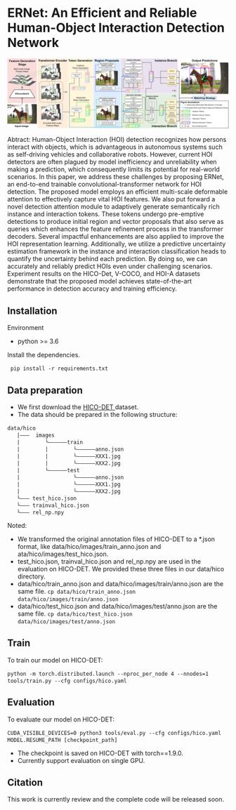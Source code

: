# ERNet: An Efficient and Reliable Human-Object Interaction Detection Network

<img src="figures/ERNet_Architecture.jpg"  width="800"/>

Abtract: Human-Object Interaction (HOI) detection recognizes how persons interact with objects, which is advantageous in autonomous systems such as self-driving vehicles and collaborative robots. However, current HOI detectors are often plagued by model inefficiency and unreliability when making a prediction, which consequently limits its potential for real-world scenarios. In this paper, we address these challenges by proposing ERNet, an end-to-end trainable convolutional-transformer network for HOI detection. The proposed model employs an efficient multi-scale deformable attention to effectively capture vital HOI features. We also put forward a novel detection attention module to adaptively generate semantically rich instance and interaction tokens. These tokens undergo pre-emptive detections to produce initial region and vector proposals that also serve as queries which enhances the feature refinement process in the transformer decoders. Several impactful enhancements are also applied to improve the HOI representation learning. Additionally, we utilize a predictive uncertainty estimation framework in the instance and interaction classification heads to quantify the uncertainty behind each prediction. By doing so, we can accurately and reliably predict HOIs even under challenging scenarios. Experiment results on the HICO-Det, V-COCO, and HOI-A datasets demonstrate that the proposed model achieves state-of-the-art performance in detection accuracy and training efficiency.

## Installation
Environment
- python >= 3.6

Install the dependencies.
```shell
 pip install -r requirements.txt
```

## Data preparation
- We first download the [ HICO-DET ](https://drive.google.com/open?id=1QZcJmGVlF9f4h-XLWe9Gkmnmj2z1gSnk " HICO-DET ") dataset.
- The data should be prepared in the following structure:
```
data/hico
   |———  images
   |        └——————train
   |        |        └——————anno.json
   |        |        └——————XXX1.jpg
   |        |        └——————XXX2.jpg
   |        └——————test
   |                 └——————anno.json
   |                 └——————XXX1.jpg
   |                 └——————XXX2.jpg
   └——— test_hico.json
   └——— trainval_hico.json
   └——— rel_np.npy
```
Noted:
 - We transformed the original annotation files of HICO-DET to a *.json format, like data/hico/images/train_anno.json and ata/hico/images/test_hico.json.
 - test_hico.json, trainval_hico.json and rel_np.npy are used in the evaluation on HICO-DET. We provided these three files in our data/hico directory.
 - data/hico/train_anno.json and data/hico/images/train/anno.json are the same file.
   `cp data/hico/train_anno.json data/hico/images/train/anno.json`
 - data/hico/test_hico.json and data/hico/images/test/anno.json are the same file.
   `cp data/hico/test_hico.json data/hico/images/test/anno.json`

## Train
To train our model on HICO-DET:
```shell
python -m torch.distributed.launch --nproc_per_node 4 --nnodes=1 tools/train.py --cfg configs/hico.yaml
```

## Evaluation
To evaluate our model on HICO-DET:
```shell
CUDA_VISIBLE_DEVICES=0 python3 tools/eval.py --cfg configs/hico.yaml MODEL.RESUME_PATH [checkpoint_path]
```
- The checkpoint is saved on HICO-DET with torch==1.9.0.
- Currently support evaluation on single GPU.

## Citation 
This work is currently review and the complete code will be released soon.
